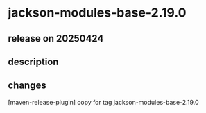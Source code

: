 # jackson-modules-base-2.19.0

## release on 20250424

## description

## changes

[maven-release-plugin] copy for tag jackson-modules-base-2.19.0

